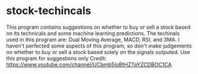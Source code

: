 # stock-techincals
This program contains suggestions on whether to buy or sell a stock based on its technicals and some machine learning predictions. 
The techinals used in this program are: Dual Moving Average, MACD, RSI, and 3MA.
I haven't perfected some aspects of this program, so don't make judgements on whether to buy or sell a stock based solely on the signals outputed. 
Use this program for suggestions only 
Credit: https://www.youtube.com/channel/UCbmb5IoBtHZTpYZCDBOC1CA
